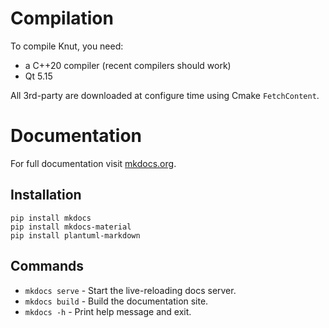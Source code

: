 # Compilation

To compile Knut, you need:
- a C++20 compiler (recent compilers should work)
- Qt 5.15

All 3rd-party are downloaded at configure time using Cmake `FetchContent`.

# Documentation

For full documentation visit [mkdocs.org](https://www.mkdocs.org/).

## Installation

```
pip install mkdocs
pip install mkdocs-material
pip install plantuml-markdown
```

## Commands

- `mkdocs serve` - Start the live-reloading docs server.
- `mkdocs build` - Build the documentation site.
- `mkdocs -h` - Print help message and exit.

